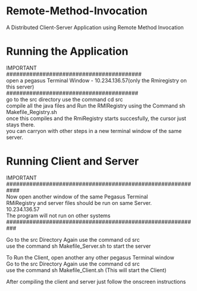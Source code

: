 # Remote-Method-Invocation
A Distributed Client-Server Application using Remote Method Invocation



# Running the Application

IMPORTANT  
#########################################  
open a pegasus Terminal Window - 10.234.136.57(only the Rmiregistry on this server)  
########################################  
go to the src directory use the command cd src    
compile all the java files and Run the RMIRegistry using the Command sh Makefile_Registry.sh   
once this compiles and the RmiRegistry starts succesfully, the cursor just stays there.   
you can carryon with other steps in a new terminal window of the same server.   


# Running Client and Server   

IMPORTANT  
############################################################  
Now open another window of the  same Pegasus Terminal   
RMiRegistry and server files should be run on same Server.  
10.234.136.57  
The program will not run on other systems  
###########################################################  


Go to the src Directory Again  use the command cd src   
use the command sh Makefile_Server.sh to start the server  

To Run the Client, open another any other pegasus Terminal window    
Go to the src Directory Again use the command cd src    
use the command sh Makefile_Client.sh (This will start the Client)    

After compiling the client and server just follow the onscreen instructions    
